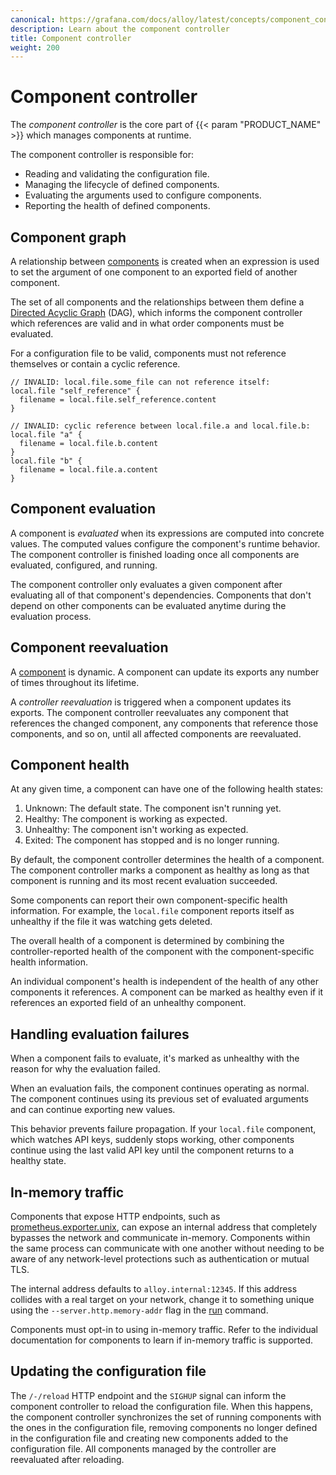 ```yaml
---
canonical: https://grafana.com/docs/alloy/latest/concepts/component_controller/
description: Learn about the component controller
title: Component controller
weight: 200
---
```


# Component controller

The _component controller_ is the core part of {{< param "PRODUCT_NAME" >}} which manages components at runtime.

The component controller is responsible for:

* Reading and validating the configuration file.
* Managing the lifecycle of defined components.
* Evaluating the arguments used to configure components.
* Reporting the health of defined components.

## Component graph

A relationship between [components][Components] is created when an expression is used to set the argument of one component to an exported field of another component.

The set of all components and the relationships between them define a [Directed Acyclic Graph][DAG] (DAG),
which informs the component controller which references are valid and in what order components must be evaluated.

For a configuration file to be valid, components must not reference themselves or contain a cyclic reference.

```alloy
// INVALID: local.file.some_file can not reference itself:
local.file "self_reference" {
  filename = local.file.self_reference.content
}
```

```alloy
// INVALID: cyclic reference between local.file.a and local.file.b:
local.file "a" {
  filename = local.file.b.content
}
local.file "b" {
  filename = local.file.a.content
}
```

## Component evaluation

A component is _evaluated_ when its expressions are computed into concrete values.
The computed values configure the component's runtime behavior.
The component controller is finished loading once all components are evaluated, configured, and running.

The component controller only evaluates a given component after evaluating all of that component's dependencies.
Components that don't depend on other components can be evaluated anytime during the evaluation process.

## Component reevaluation

A [component][Components] is dynamic. A component can update its exports any number of times throughout its lifetime.

A _controller reevaluation_ is triggered when a component updates its exports.
The component controller reevaluates any component that references the changed component, any components that reference those components,
and so on, until all affected components are reevaluated.

## Component health

At any given time, a component can have one of the following health states:

1. Unknown: The default state. The component isn't running yet.
1. Healthy: The component is working as expected.
1. Unhealthy: The component isn't working as expected.
1. Exited: The component has stopped and is no longer running.

By default, the component controller determines the health of a component.
The component controller marks a component as healthy as long as that component is running and its most recent evaluation succeeded.

Some components can report their own component-specific health information.
For example, the `local.file` component reports itself as unhealthy if the file it was watching gets deleted.

The overall health of a component is determined by combining the controller-reported health of the component with the component-specific health information.

An individual component's health is independent of the health of any other components it references.
A component can be marked as healthy even if it references an exported field of an unhealthy component.

## Handling evaluation failures

When a component fails to evaluate, it's marked as unhealthy with the reason for why the evaluation failed.

When an evaluation fails, the component continues operating as normal.
The component continues using its previous set of evaluated arguments and can continue exporting new values.

This behavior prevents failure propagation.
If your `local.file` component, which watches API keys, suddenly stops working, other components continue using the last valid API key until the component returns to a healthy state.

## In-memory traffic

Components that expose HTTP endpoints, such as [prometheus.exporter.unix][], can expose an internal address that completely bypasses the network and communicate in-memory.
Components within the same process can communicate with one another without needing to be aware of any network-level protections such as authentication or mutual TLS.

The internal address defaults to `alloy.internal:12345`.
If this address collides with a real target on your network, change it to something unique using the `--server.http.memory-addr` flag in the [run][] command.

Components must opt-in to using in-memory traffic.
Refer to the individual documentation for components to learn if in-memory traffic is supported.

## Updating the configuration file

The `/-/reload` HTTP endpoint and the `SIGHUP` signal can inform the component controller to reload the configuration file.
When this happens, the component controller synchronizes the set of running components with the ones in the configuration file,
removing components no longer defined in the configuration file and creating new components added to the configuration file.
All components managed by the controller are reevaluated after reloading.

[DAG]: https://en.wikipedia.org/wiki/Directed_acyclic_graph
[prometheus.exporter.unix]: ../../reference/components/prometheus.exporter.unix
[run]: ../../reference/cli/run/
[Components]: ../components/
